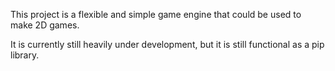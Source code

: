 This project is a flexible and simple game engine that could be used to make 2D games.

It is currently still heavily under development, but it is still functional as a pip library.
